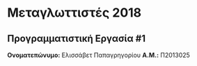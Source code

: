 # Μεταγλωττιστές 2018
## Προγραμματιστική Εργασία #1

**Ονοματεπώνυμο:** Ελισσάβετ Παπαγρηγορίου
**Α.Μ.:** Π2013025


